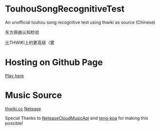 # TouhouSongRecognitiveTest
 An unofficial touhou song recognitive test using thwiki as source (Chinese)

东方原曲认知检验

比THWIKI上的更高级（雾
# Hosting on Github Page
[Play here](https://xiaogenintendo.github.io/TouhouSongRecognitiveTest/)

# Music Source
[thwiki.cc](https://thwiki.cc)
[Netease](https://music.163.com)

Special Thanks to [NeteaseCloudMusicApi](https://github.com/Binaryify/NeteaseCloudMusicApi) and [teng-koa](https://github.com/a632079/teng-koa) for making this possible!
